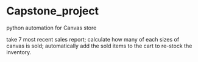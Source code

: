 # Capstone_project

python automation for Canvas store

take 7 most recent sales report; calculate how many of each sizes of canvas is sold; automatically add the sold items to the cart to re-stock the inventory.

